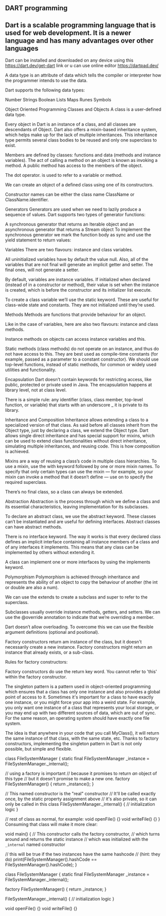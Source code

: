 ## DART programming

## Dart is a scalable programming language that is used for web development. It is a newer language and has many advantages over other languages

Dart can be installed and downloaded on any device using this https://dart.dev/get-dart link
or u can use online editor https://dartpad.dev/

A data type is an attribute of data which tells the compiler or interpreter how the programmer intends to use the data.

Dart supports the following data types:

Number
Strings
Boolean
Lists
Maps
Runes
Symbols

Object Oriented Programming
Classes and Objects
A class is a user-defined data type.

Every object in Dart is an instance of a class, and all classes are descendants of Object. Dart also offers a mixin-based inheritance system, which helps make up for the lack of multiple inheritances. This inheritance type permits several class bodies to be reused and only one superclass to exist.



Members are defined by classes: functions and data (methods and instance variables). The act of calling a method on an object is known as invoking a method. A public method has access to the members of the object.



The dot operator. is used to refer to a variable or method.



We can create an object of a defined class using one of its constructors.



Constructor names can be either the class name ClassName or ClassName.identifier.



Generators
Generators are used when we need to lazily produce a sequence of values. Dart supports two types of generator functions:

A synchronous generator that returns an Iterable object and an asynchronous generator that returns a Stream object To implement the synchronous generator we mark the function body as sync and use the yield statement to return values:



Variables
There are two flavours: instance and class variables.

All uninitialized variables have by default the value null. Also, all of the variables that are not final will generate an implicit getter and setter. The final ones, will not generate a setter.

By default, variables are instance variables. If initialized when declared (instead of in a constructor or method), their value is set when the instance is created, which is before the constructor and its initializer list execute.

To create a class variable we’ll use the static keyword. These are useful for class-wide state and constants. They are not initialized until they’re used.



Methods
Methods are functions that provide behaviour for an object.

Like in the case of variables, here are also two flavours: instance and class methods.

Instance methods on objects can access instance variables and this.

Static methods (class methods) do not operate on an instance, and thus do not have access to this. They are best used as compile-time constants (for example, passed as a parameter to a constant constructor). We should use top-level functions, instead of static methods, for common or widely used utilities and functionality.



Encapsulation
Dart doesn’t contain keywords for restricting access, like public, protected or private used in Java. The encapsulation happens at library level, not at class level.

There is a simple rule: any identifier (class, class member, top-level function, or variable) that starts with an underscore _ it is private to its library.



Inheritance and Composition
Inheritance allows extending a class to a specialized version of that class. As said before all classes inherit from the Object type, just by declaring a class, we extend the Object type. Dart allows single direct inheritance and has special support for mixins, which can be used to extend class functionalities without direct inheritance, simulating multiple inheritances, and reusing code. This is how composition is achieved.

Mixins are a way of reusing a class’s code in multiple class hierarchies. To use a mixin, use the with keyword followed by one or more mixin names. To specify that only certain types can use the mixin — for example, so your mixin can invoke a method that it doesn’t define — use on to specify the required superclass.

There’s no final class, so a class can always be extended.



Abstraction
Abstraction is the process through which we define a class and its essential characteristics, leaving implementation for its subclasses.

To declare an abstract class, we use the abstract keyword. These classes can’t be instantiated and are useful for defining interfaces. Abstract classes can have abstract methods.

There is no interface keyword. The way it works is that every declared class defines an implicit interface containing all instance members of a class and of any interfaces it implements. This means that any class can be implemented by others without extending it.

A class can implement one or more interfaces by using the implements keyword.



Polymorphism
Polymorphism is achieved through inheritance and represents the ability of an object to copy the behaviour of another (the int or double are also a num).

We can use the extends to create a subclass and super to refer to the superclass.

Subclasses usually override instance methods, getters, and setters. We can use the @override annotation to indicate that we’re overriding a member.

Dart doesn’t allow overloading. To overcome this we can use the flexible argument definitions (optional and positional).

Factory constructors return am instance of the class, but it doesn't necessarily create a new instance. Factory constructors might return an instance that already exists, or a sub-class.

Rules for factory constructors:

Factory constructors do use the return key word.
You cannot refer to 'this' within the factory constructor.

The singleton pattern is a pattern used in object-oriented programming which ensures that a class has only one instance and also provides a global point of access to it. Sometimes it's important for a class to have exactly one instance, or you might force your app into a weird state. For example, you only want one instance of a class that represents your local storage, or you may end up with two different sources of data, which are out of sync. For the same reason, an operating system should have exactly one file system.



The idea is that anywhere in your code that you call MyClass(), it will return the same instance of that class, with the same state, etc. Thanks to factory constructors, implementing the singleton pattern in Dart is not only possible, but simple and flexible.



class FileSystemManager {
  static final FileSystemManager _instance = FileSystemManager._internal();
 
  // using a factory is important
  // because it promises to return _an_ object of this type
  // but it doesn't promise to make a new one.
  factory FileSystemManager() {
    return _instance();
  }
  
  // This named constructor is the "real" constructor
  // It'll be called exactly once, by the static property assignment above
  // it's also private, so it can only be called in this class
  FileSystemManager._internal() {
    // initialization logic 
  }
  
  // rest of class as normal, for example:
  void openFile() {}
  void writeFile() {}
}
Consuming that class will make it more clear:

void main() {
  // This constructor calls the factory constructor,
  // which turns around and returns the static instance
  // which was initialized with the `_internal` named constructor

  // this will be true if the two instances have the same hashcode
  // (hint: they do)
  print(FileSystemManager().hashCode == FileSystemManager().hashCode);
} 

class FileSystemManager {
  static final FileSystemManager _instance = FileSystemManager._internal();

  factory FileSystemManager() {
    return _instance;
  }
  
  FileSystemManager._internal() {
    // initialization logic 
  }
  
  void openFile() {}
  void writeFile() {}
